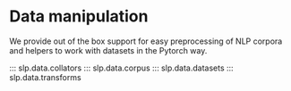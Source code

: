 # Data manipulation

We provide out of the box support for easy preprocessing of NLP corpora and helpers to work with datasets in the Pytorch way.

::: slp.data.collators
::: slp.data.corpus
::: slp.data.datasets
::: slp.data.transforms